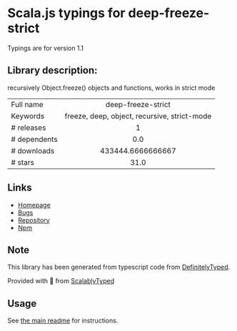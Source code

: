 
# Scala.js typings for deep-freeze-strict

Typings are for version 1.1

## Library description:
recursively Object.freeze() objects and functions, works in strict mode

|                    |                 |
| ------------------ | :-------------: |
| Full name          | deep-freeze-strict |
| Keywords           | freeze, deep, object, recursive, strict-mode |
| # releases         | 1 |
| # dependents       | 0.0 |
| # downloads        | 433444.6666666667 |
| # stars            | 31.0 |

## Links
- [Homepage](https://github.com/jsdf/deep-freeze)
- [Bugs](https://github.com/jsdf/deep-freeze/issues)
- [Repository](https://github.com/jsdf/deep-freeze)
- [Npm](https://www.npmjs.com/package/deep-freeze-strict)
    


## Note
This library has been generated from typescript code from [DefinitelyTyped](https://definitelytyped.org).

Provided with :purple_heart: from [ScalablyTyped](https://github.com/oyvindberg/ScalablyTyped)

## Usage
See [the main readme](../../readme.md) for instructions.


